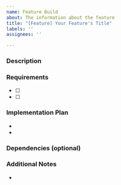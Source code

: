 ```yaml
---
name: Feature Build
about: The information about the feature
title: "[Feature] Your Feature's Title"
labels: ''
assignees: ''

---
```


### Description

### Requirements
- [ ] 
- [ ] 

### Implementation Plan
- 
- 
### Dependencies (optional)

### Additional Notes
-
